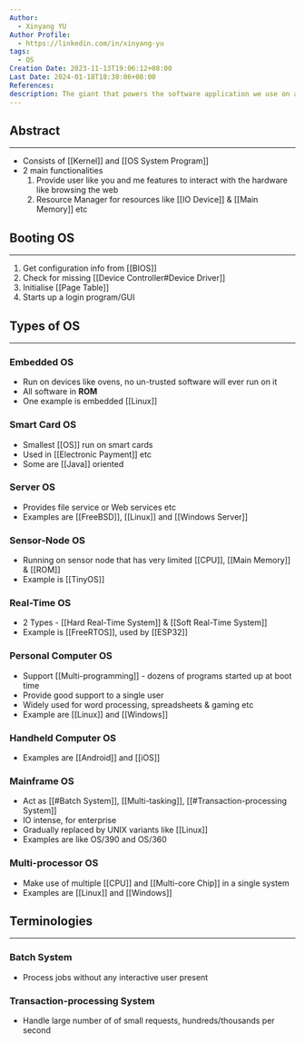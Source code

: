 ```yaml
---
Author:
  - Xinyang YU
Author Profile:
  - https://linkedin.com/in/xinyang-yu
tags:
  - OS
Creation Date: 2023-11-13T19:06:12+08:00
Last Date: 2024-01-18T18:38:06+08:00
References: 
description: The giant that powers the software application we use on a daily basis!
---
```

## Abstract
---
- Consists of [[Kernel]] and [[OS System Program]]
- 2 main functionalities
	1. Provide user like you and me features to interact with the hardware like browsing the web
	2. Resource Manager for resources like [[IO Device]] & [[Main Memory]] etc


## Booting OS
---
1. Get configuration info from [[BIOS]]
2. Check for missing [[Device Controller#Device Driver]]
3. Initialise [[Page Table]]
4. Starts up a login program/GUI


## Types of OS
---
### Embedded OS
- Run on devices like ovens, no un-trusted software will ever run on it
- All software in **ROM**
- One example is embedded [[Linux]]

### Smart Card OS
- Smallest [[OS]] run on smart cards
- Used in [[Electronic Payment]] etc
- Some are [[Java]] oriented 

### Server OS
- Provides file service or Web services etc
- Examples are [[FreeBSD]], [[Linux]] and [[Windows Server]]

### Sensor-Node OS
- Running on sensor node that has very limited [[CPU]], [[Main Memory]] & [[ROM]]
- Example is [[TinyOS]]

### Real-Time OS
- 2 Types - [[Hard Real-Time System]] & [[Soft Real-Time System]]
- Example is [[FreeRTOS]], used by [[ESP32]]

### Personal Computer OS
- Support [[Multi-programming]] - dozens of programs started up at boot time
- Provide good support to a single user
- Widely used for word processing, spreadsheets & gaming etc
- Example are [[Linux]] and [[Windows]]

### Handheld Computer OS
- Examples are [[Android]] and [[iOS]]

### Mainframe OS
- Act as [[#Batch System]], [[Multi-tasking]], [[#Transaction-processing System]]
- IO intense, for enterprise
- Gradually replaced by UNIX variants like [[Linux]]
- Examples are like OS/390 and OS/360

### Multi-processor OS
- Make use of multiple [[CPU]] and [[Multi-core Chip]] in a single system
- Examples are [[Linux]] and [[Windows]]


## Terminologies
---
### Batch System
- Process jobs without any interactive user present
### Transaction-processing System
- Handle large number of of small requests, hundreds/thousands per second